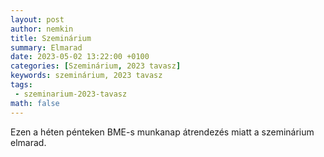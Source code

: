 ```yaml
---
layout: post
author: nemkin
title: Szeminárium
summary: Elmarad
date: 2023-05-02 13:22:00 +0100
categories: [Szeminárium, 2023 tavasz]
keywords: szeminárium, 2023 tavasz
tags:
 - szeminarium-2023-tavasz
math: false
---
```


Ezen a héten pénteken BME-s munkanap átrendezés miatt a szeminárium elmarad.
